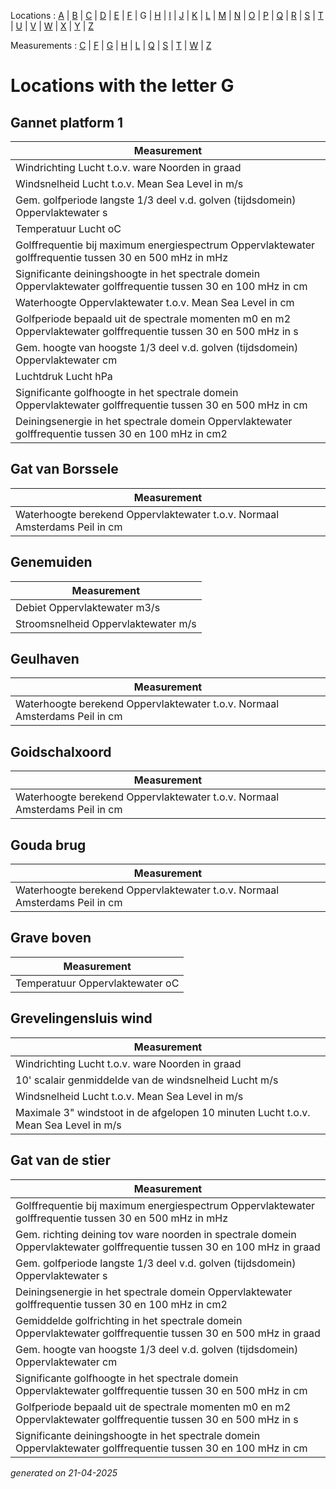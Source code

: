 Locations : [A](location_A.md) | [B](location_B.md) | [C](location_C.md) | [D](location_D.md) | [E](location_E.md) | [F](location_F.md) | G | [H](location_H.md) | [I](location_I.md) | [J](location_J.md) | [K](location_K.md) | [L](location_L.md) | [M](location_M.md) | [N](location_N.md) | [O](location_O.md) | [P](location_P.md) | [Q](location_Q.md) | [R](location_R.md) | [S](location_S.md) | [T](location_T.md) | [U](location_U.md) | [V](location_V.md) | [W](location_W.md) | [X](location_X.md) | [Y](location_Y.md) | [Z](location_Z.md)

Measurements : [C](measurement_C.md) | [F](measurement_F.md) | [G](measurement_G.md) | [H](measurement_H.md) | [L](measurement_L.md) | [Q](measurement_Q.md) | [S](measurement_S.md) | [T](measurement_T.md) | [W](measurement_W.md) | [Z](measurement_Z.md)

# Locations with the letter G #


## Gannet platform 1 ##
|Measurement|
|---|
|Windrichting Lucht t.o.v. ware Noorden in graad|
|Windsnelheid Lucht t.o.v. Mean Sea Level in m/s|
|Gem. golfperiode langste 1/3 deel v.d. golven (tijdsdomein) Oppervlaktewater s|
|Temperatuur Lucht oC|
|Golffrequentie bij maximum energiespectrum Oppervlaktewater golffrequentie tussen 30 en 500 mHz in mHz|
|Significante deiningshoogte in het spectrale domein Oppervlaktewater golffrequentie tussen 30 en 100 mHz in cm|
|Waterhoogte Oppervlaktewater t.o.v. Mean Sea Level in cm|
|Golfperiode bepaald uit de spectrale momenten m0 en m2 Oppervlaktewater golffrequentie tussen 30 en 500 mHz in s|
|Gem. hoogte van hoogste 1/3 deel v.d. golven (tijdsdomein) Oppervlaktewater cm|
|Luchtdruk Lucht hPa|
|Significante golfhoogte in het spectrale domein Oppervlaktewater golffrequentie tussen 30 en 500 mHz in cm|
|Deiningsenergie in het spectrale domein Oppervlaktewater golffrequentie tussen 30 en 100 mHz in cm2|

## Gat van Borssele ##
|Measurement|
|---|
|Waterhoogte berekend Oppervlaktewater t.o.v. Normaal Amsterdams Peil in cm|

## Genemuiden ##
|Measurement|
|---|
|Debiet Oppervlaktewater m3/s|
|Stroomsnelheid Oppervlaktewater m/s|

## Geulhaven ##
|Measurement|
|---|
|Waterhoogte berekend Oppervlaktewater t.o.v. Normaal Amsterdams Peil in cm|

## Goidschalxoord ##
|Measurement|
|---|
|Waterhoogte berekend Oppervlaktewater t.o.v. Normaal Amsterdams Peil in cm|

## Gouda brug ##
|Measurement|
|---|
|Waterhoogte berekend Oppervlaktewater t.o.v. Normaal Amsterdams Peil in cm|

## Grave boven ##
|Measurement|
|---|
|Temperatuur Oppervlaktewater oC|

## Grevelingensluis wind ##
|Measurement|
|---|
|Windrichting Lucht t.o.v. ware Noorden in graad|
|10' scalair genmiddelde van de windsnelheid Lucht m/s|
|Windsnelheid Lucht t.o.v. Mean Sea Level in m/s|
|Maximale 3" windstoot in de afgelopen 10 minuten Lucht t.o.v. Mean Sea Level in m/s|

## Gat van de stier ##
|Measurement|
|---|
|Golffrequentie bij maximum energiespectrum Oppervlaktewater golffrequentie tussen 30 en 500 mHz in mHz|
|Gem. richting deining tov ware noorden in spectrale domein Oppervlaktewater golffrequentie tussen 30 en 100 mHz in graad|
|Gem. golfperiode langste 1/3 deel v.d. golven (tijdsdomein) Oppervlaktewater s|
|Deiningsenergie in het spectrale domein Oppervlaktewater golffrequentie tussen 30 en 100 mHz in cm2|
|Gemiddelde golfrichting in het spectrale domein Oppervlaktewater golffrequentie tussen 30 en 500 mHz in graad|
|Gem. hoogte van hoogste 1/3 deel v.d. golven (tijdsdomein) Oppervlaktewater cm|
|Significante golfhoogte in het spectrale domein Oppervlaktewater golffrequentie tussen 30 en 500 mHz in cm|
|Golfperiode bepaald uit de spectrale momenten m0 en m2 Oppervlaktewater golffrequentie tussen 30 en 500 mHz in s|
|Significante deiningshoogte in het spectrale domein Oppervlaktewater golffrequentie tussen 30 en 100 mHz in cm|


_generated on 21-04-2025_